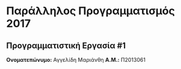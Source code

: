 # Παράλληλος Προγραμματισμός 2017
## Προγραμματιστική Εργασία #1

**Ονοματεπώνυμο:** Αγγελίδη Μαριάνθη 
**Α.Μ.:** Π2013061


